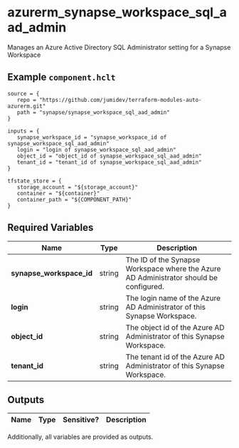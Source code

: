# azurerm_synapse_workspace_sql_aad_admin

Manages an Azure Active Directory SQL Administrator setting for a Synapse Workspace

## Example `component.hclt`

```hcl
source = {
   repo = "https://github.com/jumidev/terraform-modules-auto-azurerm.git" 
   path = "synapse/synapse_workspace_sql_aad_admin" 
}

inputs = {
   synapse_workspace_id = "synapse_workspace_id of synapse_workspace_sql_aad_admin" 
   login = "login of synapse_workspace_sql_aad_admin" 
   object_id = "object_id of synapse_workspace_sql_aad_admin" 
   tenant_id = "tenant_id of synapse_workspace_sql_aad_admin" 
}

tfstate_store = {
   storage_account = "${storage_account}" 
   container = "${container}" 
   container_path = "${COMPONENT_PATH}" 
}

```

## Required Variables

| Name | Type |  Description |
| ---- | --------- |  ----------- |
| **synapse_workspace_id** | string |  The ID of the Synapse Workspace where the Azure AD Administrator should be configured. | 
| **login** | string |  The login name of the Azure AD Administrator of this Synapse Workspace. | 
| **object_id** | string |  The object id of the Azure AD Administrator of this Synapse Workspace. | 
| **tenant_id** | string |  The tenant id of the Azure AD Administrator of this Synapse Workspace. | 



## Outputs

| Name | Type | Sensitive? | Description |
| ---- | ---- | --------- | --------- |

Additionally, all variables are provided as outputs.
